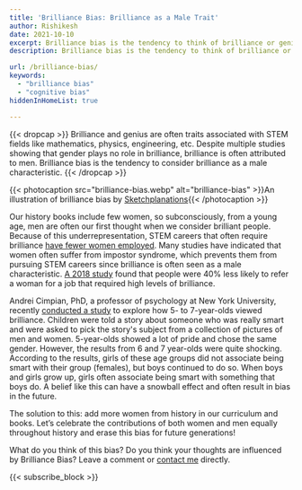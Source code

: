 ```yaml
---
title: 'Brilliance Bias: Brilliance as a Male Trait'
author: Rishikesh
date: 2021-10-10
excerpt: Brilliance bias is the tendency to think of brilliance or genius as a male characteristic.
description: Brilliance bias is the tendency to think of brilliance or genius as a male characteristic.

url: /brilliance-bias/
keywords:
  - "brilliance bias"
  - "cognitive bias"
hiddenInHomeList: true

---
```


{{< dropcap >}} Brilliance and genius are often traits associated with STEM fields like mathematics, physics, engineering, etc. Despite multiple studies showing that gender plays no role in brilliance, brilliance is often attributed to men. Brilliance bias is the tendency to consider brilliance as a male characteristic. {{< /dropcap >}}

{{< photocaption src="brilliance-bias.webp" alt="brilliance-bias" >}}An illustration of brilliance bias by [Sketchplanations](https://sketchplanations.com/brilliance-bias){{< /photocaption >}}

Our history books include few women, so subconsciously, from a young age, men are often our first thought when we consider brilliant people. Because of this underrepresentation, STEM careers that often require brilliance [have fewer women employed](https://sketchplanations.com/brilliance-bias). Many studies have indicated that women often suffer from impostor syndrome, which prevents them from pursuing STEM careers since brilliance is often seen as a male characteristic. [A 2018 study](https://psycnet.apa.org/record/2018-62311-015) found that people were 40% less likely to refer a woman for a job that required high levels of brilliance.

Andrei Cimpian, PhD, a professor of psychology at New York University, recently [conducted a study](https://science.sciencemag.org/content/355/6323/389.full) to explore how 5- to 7-year-olds viewed brilliance. Children were told a story about someone who was really smart and were asked to pick the story's subject from a collection of pictures of men and women. 5-year-olds showed a lot of pride and chose the same gender. However, the results from 6 and 7 year-olds were quite shocking. According to the results, girls of these age groups did not associate being smart with their group (females), but boys continued to do so. When boys and girls grow up, girls often associate being smart with something that boys do. A belief like this can have a snowball effect and often result in bias in the future.

The solution to this: add more women from history in our curriculum and books. Let’s celebrate the contributions of both women and men equally throughout history and erase this bias for future generations!

What do you think of this bias? Do you think your thoughts are influenced by Brilliance Bias? Leave a comment or [contact me](https://rishikeshs.com/contact/) directly.

{{< subscribe_block >}}
